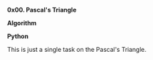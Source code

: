 **0x00. Pascal's Triangle**

**Algorithm**

**Python**

This is just a single task on the Pascal's Triangle.
